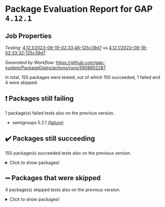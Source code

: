 # Package Evaluation Report for GAP `4.12.1`

## Job Properties

*Testing:* [4.12.1/2023-08-19-02:33:46-125c39d7](https://github.com/gap-system/PackageDistro/blob/data/reports/4.12.1/2023-08-19-02:33:46-125c39d7) vs [4.12.1/2023-08-18-02:33:32-125c39d7](https://github.com/gap-system/PackageDistro/blob/data/reports/4.12.1/2023-08-18-02:33:32-125c39d7)

*Generated by Workflow:* https://github.com/gap-system/PackageDistro/actions/runs/5908852287

In total, 155 packages were tested, out of which 150 succeeded, 1 failed and 4 were skipped.

## :exclamation: Packages still failing

1 package(s) failed tests also on the previous version.
- semigroups 5.2.1 [(failure)](https://github.com/gap-system/PackageDistro/actions/runs/5908852287/job/16028951070)

## :heavy_check_mark: Packages still succeeding

150 package(s) succeeded tests also on the previous version.
<details><summary>Click to show packages!</summary>

- 4ti2interface 2023.02-04 [(success)](https://github.com/gap-system/PackageDistro/actions/runs/5908852287/job/16028944040)
- ace 5.6.2 [(success)](https://github.com/gap-system/PackageDistro/actions/runs/5908852287/job/16028944137)
- aclib 1.3.2 [(success)](https://github.com/gap-system/PackageDistro/actions/runs/5908852287/job/16028944225)
- agt 0.3.1 [(success)](https://github.com/gap-system/PackageDistro/actions/runs/5908852287/job/16028944293)
- alnuth 3.2.1 [(success)](https://github.com/gap-system/PackageDistro/actions/runs/5908852287/job/16028944374)
- anupq 3.3.0 [(success)](https://github.com/gap-system/PackageDistro/actions/runs/5908852287/job/16028944447)
- atlasrep 2.1.6 [(success)](https://github.com/gap-system/PackageDistro/actions/runs/5908852287/job/16028944526)
- autodoc 2023.06.19 [(success)](https://github.com/gap-system/PackageDistro/actions/runs/5908852287/job/16028944611)
- automata 1.15 [(success)](https://github.com/gap-system/PackageDistro/actions/runs/5908852287/job/16028944676)
- automgrp 1.3.2 [(success)](https://github.com/gap-system/PackageDistro/actions/runs/5908852287/job/16028944757)
- autpgrp 1.11 [(success)](https://github.com/gap-system/PackageDistro/actions/runs/5908852287/job/16028944822)
- cap 2023.08-07 [(success)](https://github.com/gap-system/PackageDistro/actions/runs/5908852287/job/16028944872)
- caratinterface 2.3.5 [(success)](https://github.com/gap-system/PackageDistro/actions/runs/5908852287/job/16028944928)
- cddinterface 2022.11.01 [(success)](https://github.com/gap-system/PackageDistro/actions/runs/5908852287/job/16028944999)
- circle 1.6.6 [(success)](https://github.com/gap-system/PackageDistro/actions/runs/5908852287/job/16028945060)
- classicpres 1.22 [(success)](https://github.com/gap-system/PackageDistro/actions/runs/5908852287/job/16028945132)
- cohomolo 1.6.11 [(success)](https://github.com/gap-system/PackageDistro/actions/runs/5908852287/job/16028945201)
- congruence 1.2.5 [(success)](https://github.com/gap-system/PackageDistro/actions/runs/5908852287/job/16028945276)
- corelg 1.56 [(success)](https://github.com/gap-system/PackageDistro/actions/runs/5908852287/job/16028945359)
- crime 1.6 [(success)](https://github.com/gap-system/PackageDistro/actions/runs/5908852287/job/16028945433)
- crisp 1.4.6 [(success)](https://github.com/gap-system/PackageDistro/actions/runs/5908852287/job/16028945492)
- crypting 0.10.4 [(success)](https://github.com/gap-system/PackageDistro/actions/runs/5908852287/job/16028945561)
- cryst 4.1.26 [(success)](https://github.com/gap-system/PackageDistro/actions/runs/5908852287/job/16028945641)
- crystcat 1.1.10 [(success)](https://github.com/gap-system/PackageDistro/actions/runs/5908852287/job/16028945718)
- ctbllib 1.3.6 [(success)](https://github.com/gap-system/PackageDistro/actions/runs/5908852287/job/16028945783)
- cubefree 1.19 [(success)](https://github.com/gap-system/PackageDistro/actions/runs/5908852287/job/16028945852)
- curlinterface 2.3.2 [(success)](https://github.com/gap-system/PackageDistro/actions/runs/5908852287/job/16028945929)
- cvec 2.8.1 [(success)](https://github.com/gap-system/PackageDistro/actions/runs/5908852287/job/16028946000)
- datastructures 0.3.0 [(success)](https://github.com/gap-system/PackageDistro/actions/runs/5908852287/job/16028946064)
- deepthought 1.0.6 [(success)](https://github.com/gap-system/PackageDistro/actions/runs/5908852287/job/16028946117)
- design 1.8 [(success)](https://github.com/gap-system/PackageDistro/actions/runs/5908852287/job/16028946171)
- difsets 2.3.1 [(success)](https://github.com/gap-system/PackageDistro/actions/runs/5908852287/job/16028946227)
- digraphs 1.6.2 [(success)](https://github.com/gap-system/PackageDistro/actions/runs/5908852287/job/16028946291)
- edim 1.3.7 [(success)](https://github.com/gap-system/PackageDistro/actions/runs/5908852287/job/16028946331)
- example 4.3.4 [(success)](https://github.com/gap-system/PackageDistro/actions/runs/5908852287/job/16028946379)
- examplesforhomalg 2023.07-01 [(success)](https://github.com/gap-system/PackageDistro/actions/runs/5908852287/job/16028946423)
- factint 1.6.3 [(success)](https://github.com/gap-system/PackageDistro/actions/runs/5908852287/job/16028946461)
- ferret 1.0.9 [(success)](https://github.com/gap-system/PackageDistro/actions/runs/5908852287/job/16028946524)
- fga 1.5.0 [(success)](https://github.com/gap-system/PackageDistro/actions/runs/5908852287/job/16028946578)
- fining 1.5.6 [(success)](https://github.com/gap-system/PackageDistro/actions/runs/5908852287/job/16028946626)
- float 1.0.3 [(success)](https://github.com/gap-system/PackageDistro/actions/runs/5908852287/job/16028946687)
- format 1.4.3 [(success)](https://github.com/gap-system/PackageDistro/actions/runs/5908852287/job/16028946729)
- forms 1.2.9 [(success)](https://github.com/gap-system/PackageDistro/actions/runs/5908852287/job/16028946776)
- fplsa 1.2.6 [(success)](https://github.com/gap-system/PackageDistro/actions/runs/5908852287/job/16028946833)
- fr 2.4.12 [(success)](https://github.com/gap-system/PackageDistro/actions/runs/5908852287/job/16028946911)
- francy 2.0.3 [(success)](https://github.com/gap-system/PackageDistro/actions/runs/5908852287/job/16028947028)
- fwtree 1.3 [(success)](https://github.com/gap-system/PackageDistro/actions/runs/5908852287/job/16028947087)
- gapdoc 1.6.6 [(success)](https://github.com/gap-system/PackageDistro/actions/runs/5908852287/job/16028947157)
- gauss 2023.02-04 [(success)](https://github.com/gap-system/PackageDistro/actions/runs/5908852287/job/16028947236)
- gaussforhomalg 2023.02-04 [(success)](https://github.com/gap-system/PackageDistro/actions/runs/5908852287/job/16028947312)
- gbnp 1.0.5 [(success)](https://github.com/gap-system/PackageDistro/actions/runs/5908852287/job/16028947380)
- generalizedmorphismsforcap 2023.03-01 [(success)](https://github.com/gap-system/PackageDistro/actions/runs/5908852287/job/16028947436)
- genss 1.6.8 [(success)](https://github.com/gap-system/PackageDistro/actions/runs/5908852287/job/16028947491)
- gradedmodules 2023.02-04 [(success)](https://github.com/gap-system/PackageDistro/actions/runs/5908852287/job/16028947548)
- gradedringforhomalg 2023.02-04 [(success)](https://github.com/gap-system/PackageDistro/actions/runs/5908852287/job/16028947616)
- grape 4.9.0 [(success)](https://github.com/gap-system/PackageDistro/actions/runs/5908852287/job/16028947681)
- groupoids 1.73 [(success)](https://github.com/gap-system/PackageDistro/actions/runs/5908852287/job/16028947729)
- grpconst 2.6.4 [(success)](https://github.com/gap-system/PackageDistro/actions/runs/5908852287/job/16028947790)
- guarana 0.96.3 [(success)](https://github.com/gap-system/PackageDistro/actions/runs/5908852287/job/16028947855)
- guava 3.18 [(success)](https://github.com/gap-system/PackageDistro/actions/runs/5908852287/job/16028947897)
- hap 1.58 [(success)](https://github.com/gap-system/PackageDistro/actions/runs/5908852287/job/16028947946)
- hapcryst 0.1.15 [(success)](https://github.com/gap-system/PackageDistro/actions/runs/5908852287/job/16028948008)
- hecke 1.5.3 [(success)](https://github.com/gap-system/PackageDistro/actions/runs/5908852287/job/16028948075)
- help 3.5 [(success)](https://github.com/gap-system/PackageDistro/actions/runs/5908852287/job/16028948124)
- homalg 2023.02-05 [(success)](https://github.com/gap-system/PackageDistro/actions/runs/5908852287/job/16028948174)
- homalgtocas 2023.02-04 [(success)](https://github.com/gap-system/PackageDistro/actions/runs/5908852287/job/16028948230)
- idrel 2.45 [(success)](https://github.com/gap-system/PackageDistro/actions/runs/5908852287/job/16028948286)
- images 1.3.1 [(success)](https://github.com/gap-system/PackageDistro/actions/runs/5908852287/job/16028948340)
- intpic 0.3.0 [(success)](https://github.com/gap-system/PackageDistro/actions/runs/5908852287/job/16028948389)
- io 4.8.1 [(success)](https://github.com/gap-system/PackageDistro/actions/runs/5908852287/job/16028948449)
- io_forhomalg 2023.02-04 [(success)](https://github.com/gap-system/PackageDistro/actions/runs/5908852287/job/16028948502)
- irredsol 1.4.4 [(success)](https://github.com/gap-system/PackageDistro/actions/runs/5908852287/job/16028948556)
- json 2.1.1 [(success)](https://github.com/gap-system/PackageDistro/actions/runs/5908852287/job/16028948623)
- jupyterkernel 1.5.0 [(success)](https://github.com/gap-system/PackageDistro/actions/runs/5908852287/job/16028948670)
- jupyterviz 1.5.6 [(success)](https://github.com/gap-system/PackageDistro/actions/runs/5908852287/job/16028948733)
- kan 1.35 [(success)](https://github.com/gap-system/PackageDistro/actions/runs/5908852287/job/16028948780)
- kbmag 1.5.11 [(success)](https://github.com/gap-system/PackageDistro/actions/runs/5908852287/job/16028948830)
- laguna 3.9.6 [(success)](https://github.com/gap-system/PackageDistro/actions/runs/5908852287/job/16028948872)
- liealgdb 2.2.1 [(success)](https://github.com/gap-system/PackageDistro/actions/runs/5908852287/job/16028948915)
- liepring 2.8 [(success)](https://github.com/gap-system/PackageDistro/actions/runs/5908852287/job/16028948976)
- liering 2.4.2 [(success)](https://github.com/gap-system/PackageDistro/actions/runs/5908852287/job/16028949029)
- linearalgebraforcap 2023.08-04 [(success)](https://github.com/gap-system/PackageDistro/actions/runs/5908852287/job/16028949074)
- localizeringforhomalg 2023.02-04 [(success)](https://github.com/gap-system/PackageDistro/actions/runs/5908852287/job/16028949117)
- loops 3.4.3 [(success)](https://github.com/gap-system/PackageDistro/actions/runs/5908852287/job/16028949160)
- lpres 1.0.3 [(success)](https://github.com/gap-system/PackageDistro/actions/runs/5908852287/job/16028949206)
- majoranaalgebras 1.5.1 [(success)](https://github.com/gap-system/PackageDistro/actions/runs/5908852287/job/16028949251)
- mapclass 1.4.6 [(success)](https://github.com/gap-system/PackageDistro/actions/runs/5908852287/job/16028949291)
- matgrp 0.70 [(success)](https://github.com/gap-system/PackageDistro/actions/runs/5908852287/job/16028949331)
- matricesforhomalg 2023.02-04 [(success)](https://github.com/gap-system/PackageDistro/actions/runs/5908852287/job/16028949365)
- modisom 2.5.4 [(success)](https://github.com/gap-system/PackageDistro/actions/runs/5908852287/job/16028949407)
- modulepresentationsforcap 2023.08-01 [(success)](https://github.com/gap-system/PackageDistro/actions/runs/5908852287/job/16028949458)
- modules 2023.02-04 [(success)](https://github.com/gap-system/PackageDistro/actions/runs/5908852287/job/16028949507)
- monoidalcategories 2023.08-08 [(success)](https://github.com/gap-system/PackageDistro/actions/runs/5908852287/job/16028949548)
- nconvex 2022.09-01 [(success)](https://github.com/gap-system/PackageDistro/actions/runs/5908852287/job/16028949593)
- nilmat 1.4.2 [(success)](https://github.com/gap-system/PackageDistro/actions/runs/5908852287/job/16028949641)
- nock 1.5 [(success)](https://github.com/gap-system/PackageDistro/actions/runs/5908852287/job/16028949683)
- normalizinterface 1.3.6 [(success)](https://github.com/gap-system/PackageDistro/actions/runs/5908852287/job/16028949723)
- nq 2.5.10 [(success)](https://github.com/gap-system/PackageDistro/actions/runs/5908852287/job/16028949762)
- numericalsgps 1.3.1 [(success)](https://github.com/gap-system/PackageDistro/actions/runs/5908852287/job/16028949809)
- openmath 11.5.3 [(success)](https://github.com/gap-system/PackageDistro/actions/runs/5908852287/job/16028949865)
- orb 4.9.0 [(success)](https://github.com/gap-system/PackageDistro/actions/runs/5908852287/job/16028949928)
- packagemanager 1.4.1 [(success)](https://github.com/gap-system/PackageDistro/actions/runs/5908852287/job/16028949982)
- patternclass 2.4.3 [(success)](https://github.com/gap-system/PackageDistro/actions/runs/5908852287/job/16028950038)
- permut 2.0.4 [(success)](https://github.com/gap-system/PackageDistro/actions/runs/5908852287/job/16028950092)
- polenta 1.3.10 [(success)](https://github.com/gap-system/PackageDistro/actions/runs/5908852287/job/16028950148)
- polymaking 0.8.6 [(success)](https://github.com/gap-system/PackageDistro/actions/runs/5908852287/job/16028950235)
- primgrp 3.4.4 [(success)](https://github.com/gap-system/PackageDistro/actions/runs/5908852287/job/16028950289)
- profiling 2.5.4 [(success)](https://github.com/gap-system/PackageDistro/actions/runs/5908852287/job/16028950354)
- qpa 1.34 [(success)](https://github.com/gap-system/PackageDistro/actions/runs/5908852287/job/16028950413)
- quagroup 1.8.3 [(success)](https://github.com/gap-system/PackageDistro/actions/runs/5908852287/job/16028950462)
- radiroot 2.9 [(success)](https://github.com/gap-system/PackageDistro/actions/runs/5908852287/job/16028950521)
- rcwa 4.7.1 [(success)](https://github.com/gap-system/PackageDistro/actions/runs/5908852287/job/16028950581)
- rds 1.8 [(success)](https://github.com/gap-system/PackageDistro/actions/runs/5908852287/job/16028950626)
- recog 1.4.2 [(success)](https://github.com/gap-system/PackageDistro/actions/runs/5908852287/job/16028950684)
- repndecomp 1.3.0 [(success)](https://github.com/gap-system/PackageDistro/actions/runs/5908852287/job/16028950732)
- repsn 3.1.1 [(success)](https://github.com/gap-system/PackageDistro/actions/runs/5908852287/job/16028950780)
- resclasses 4.7.3 [(success)](https://github.com/gap-system/PackageDistro/actions/runs/5908852287/job/16028950841)
- ringsforhomalg 2023.02-05 [(success)](https://github.com/gap-system/PackageDistro/actions/runs/5908852287/job/16028950884)
- sco 2023.02-04 [(success)](https://github.com/gap-system/PackageDistro/actions/runs/5908852287/job/16028950948)
- scscp 2.4.1 [(success)](https://github.com/gap-system/PackageDistro/actions/runs/5908852287/job/16028951008)
- sglppow 2.3 [(success)](https://github.com/gap-system/PackageDistro/actions/runs/5908852287/job/16028951130)
- sgpviz 0.999.5 [(success)](https://github.com/gap-system/PackageDistro/actions/runs/5908852287/job/16028951184)
- simpcomp 2.1.14 [(success)](https://github.com/gap-system/PackageDistro/actions/runs/5908852287/job/16028951240)
- singular 2023.02.09 [(success)](https://github.com/gap-system/PackageDistro/actions/runs/5908852287/job/16028951300)
- sl2reps 1.1 [(success)](https://github.com/gap-system/PackageDistro/actions/runs/5908852287/job/16028951375)
- sla 1.5.3 [(success)](https://github.com/gap-system/PackageDistro/actions/runs/5908852287/job/16028951462)
- smallgrp 1.5.3 [(success)](https://github.com/gap-system/PackageDistro/actions/runs/5908852287/job/16028951557)
- smallsemi 0.6.13 [(success)](https://github.com/gap-system/PackageDistro/actions/runs/5908852287/job/16028951634)
- sonata 2.9.6 [(success)](https://github.com/gap-system/PackageDistro/actions/runs/5908852287/job/16028951695)
- sophus 1.27 [(success)](https://github.com/gap-system/PackageDistro/actions/runs/5908852287/job/16028951771)
- spinsym 1.5.2 [(success)](https://github.com/gap-system/PackageDistro/actions/runs/5908852287/job/16028951845)
- standardff 0.9.4 [(success)](https://github.com/gap-system/PackageDistro/actions/runs/5908852287/job/16028951904)
- symbcompcc 1.3.2 [(success)](https://github.com/gap-system/PackageDistro/actions/runs/5908852287/job/16028951985)
- thelma 1.3 [(success)](https://github.com/gap-system/PackageDistro/actions/runs/5908852287/job/16028952073)
- tomlib 1.2.9 [(success)](https://github.com/gap-system/PackageDistro/actions/runs/5908852287/job/16028952145)
- toolsforhomalg 2023.07-01 [(success)](https://github.com/gap-system/PackageDistro/actions/runs/5908852287/job/16028952227)
- toric 1.9.5 [(success)](https://github.com/gap-system/PackageDistro/actions/runs/5908852287/job/16028952315)
- toricvarieties 2022.07.13 [(success)](https://github.com/gap-system/PackageDistro/actions/runs/5908852287/job/16028952394)
- transgrp 3.6.4 [(success)](https://github.com/gap-system/PackageDistro/actions/runs/5908852287/job/16028952496)
- ugaly 4.1.3 [(success)](https://github.com/gap-system/PackageDistro/actions/runs/5908852287/job/16028952597)
- unipot 1.5 [(success)](https://github.com/gap-system/PackageDistro/actions/runs/5908852287/job/16028952685)
- unitlib 4.2.0 [(success)](https://github.com/gap-system/PackageDistro/actions/runs/5908852287/job/16028952796)
- utils 0.82 [(success)](https://github.com/gap-system/PackageDistro/actions/runs/5908852287/job/16028952896)
- uuid 0.7 [(success)](https://github.com/gap-system/PackageDistro/actions/runs/5908852287/job/16028952995)
- walrus 0.9991 [(success)](https://github.com/gap-system/PackageDistro/actions/runs/5908852287/job/16028953090)
- wedderga 4.10.4 [(success)](https://github.com/gap-system/PackageDistro/actions/runs/5908852287/job/16028953177)
- xmod 2.91 [(success)](https://github.com/gap-system/PackageDistro/actions/runs/5908852287/job/16028953258)
- xmodalg 1.23 [(success)](https://github.com/gap-system/PackageDistro/actions/runs/5908852287/job/16028953343)
- yangbaxter 0.10.3 [(success)](https://github.com/gap-system/PackageDistro/actions/runs/5908852287/job/16028953433)
- zeromqinterface 0.14 [(success)](https://github.com/gap-system/PackageDistro/actions/runs/5908852287/job/16028953527)
</details>

## :heavy_minus_sign: Packages that were skipped

4 package(s) skipped tests also on the previous version.
<details><summary>Click to show packages!</summary>

- browse 1.8.21 [(skipped)](https://github.com/gap-system/PackageDistro/actions/runs/5908852287/job/16028754442)
- itc 1.5.1 [(skipped)](https://github.com/gap-system/PackageDistro/actions/runs/5908852287/job/16028754442)
- polycyclic 2.16 [(skipped)](https://github.com/gap-system/PackageDistro/actions/runs/5908852287/job/16028754442)
- xgap 4.31 [(skipped)](https://github.com/gap-system/PackageDistro/actions/runs/5908852287/job/16028754442)
</details>

